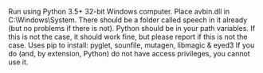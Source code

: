 Run using Python 3.5+ 32-bit Windows computer.
Place avbin.dll in C:\Windows\System. There should be a folder called speech in it already (but no problems if there is not).
Python should be in your path variables. If this is not the case, it should work fine, but please report if this is not the case.
Uses pip to install: pyglet, sounfile, mutagen, libmagic & eyed3
If you do (and, by extension, Python) do not have access privileges, you cannot use it.
